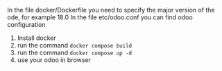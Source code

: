 In the file docker/Dockerfile you need to specify the major version of the ode, for example 18.0
In the file etc/odoo.conf you can find odoo configuration

1. Install docker
2. run the command ```docker compose build```
3. run the command ```docker compose up -d```
4. use your odoo in browser
